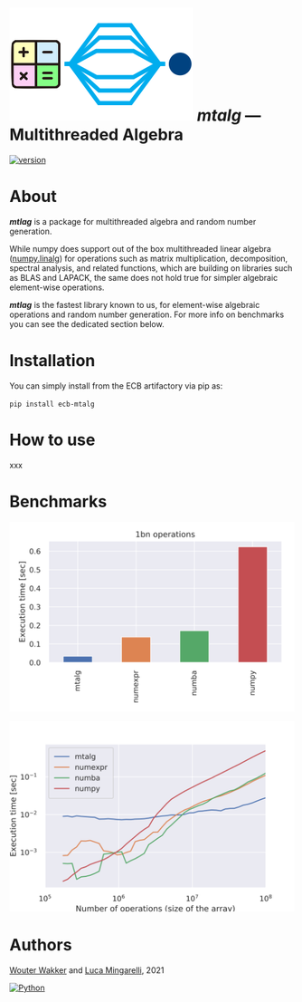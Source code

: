 # ![](mtalg/__res/_MTA.png) *mtalg* — Multithreaded Algebra 

[![version](https://img.shields.io/badge/version-0.0.1-success.svg)](#)

# About

***mtlag*** is a package for multithreaded algebra and random number generation.

While numpy does support out of the box multithreaded linear algebra 
([numpy.linalg](https://numpy.org/doc/stable/reference/routines.linalg.html)) 
for operations such as matrix multiplication, decomposition, spectral analysis, 
and related functions, which are building on libraries such as BLAS and LAPACK, 
the same does not hold true for simpler algebraic element-wise operations.

***mtlag*** is the fastest library known to us, for element-wise algebraic operations 
and random number generation. For more info on benchmarks you can see the dedicated section below.

# Installation

You can simply install from the ECB artifactory via pip as:

`pip install ecb-mtalg`

# How to use

xxx

# Benchmarks
![](mtalg/__res/benchmark/benchmark_add_BARS.svg)


![](mtalg/__res/benchmark/benchmark_add.svg)

# Authors
[Wouter Wakker](https://gitlab.sofa.dev/Wouter.Wakker) 
and [Luca Mingarelli](https://gitlab.sofa.dev/Luca.Mingarelli), 
2021

[![Python](https://img.shields.io/static/v1?label=made%20with&message=Python&color=blue&style=for-the-badge&logo=Python&logoColor=white)](#)
